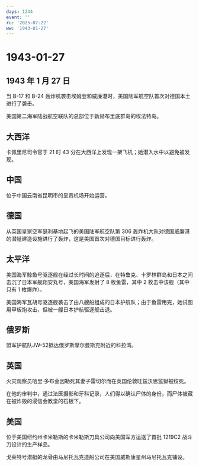 ```yaml
---
days: 1244
event: ''
ru: '2025-07-22'
ww: '1943-01-27'
---
```


# 1943-01-27

## 1943 年 1 月 27 日

当 B-17 和 B-24
轰炸机袭击埃姆登和威廉港时，美国陆军航空队首次对德国本土进行了袭击。

美国第二海军陆战航空联队的总部位于新赫布里底群岛的埃法特岛。

## 大西洋

卡佩里尼司令官于 21 时 43
分在大西洋上发现一架飞机；她潜入水中以避免被发现。

## 中国

位于中国云南省昆明市的呈贡机场开始运营。

## 德国

从英国皇家空军瑟利基地起飞的美国陆军航空队第 306
轰炸机大队对德国威廉港的潜艇建造设施进行了轰炸，这是美国首次对德国目标进行轰炸。

## 太平洋

美国海军鲸鱼号驱逐舰在经过长时间的追逐后，在特鲁克、卡罗林群岛和日本之间击沉了日本军舰翔安丸号，美国海军发射了
8 枚鱼雷，其中 2 枚击中该舰（其中只有 1 枚爆炸）。

美国海军瓦胡号驱逐舰袭击了由八艘船组成的日本护航队；由于鱼雷用完，她试图用甲板炮攻击，但被一艘日本护航驱逐舰击退。

## 俄罗斯

盟军护航队JW-52抵达俄罗斯摩尔曼斯克附近的科拉湾。

## 英国

火灾观察员哈里·多布金因勒死其妻子雷切尔而在英国伦敦旺兹沃思监狱被绞死。

在他的审判中，通过法医摄影和牙科记录，人们得以确认尸体的身份，而尸体被藏在被炸毁的浸信会教堂的石板下。

## 美国

位于美国纽约州卡米勒斯的卡米勒斯刀具公司向美国军方运送了首批 1219C2
战斗刀设计的生产样品。

戈莱特号潜艇的龙骨由马尼托瓦克造船公司在美国威斯康星州马尼托瓦克铺设。